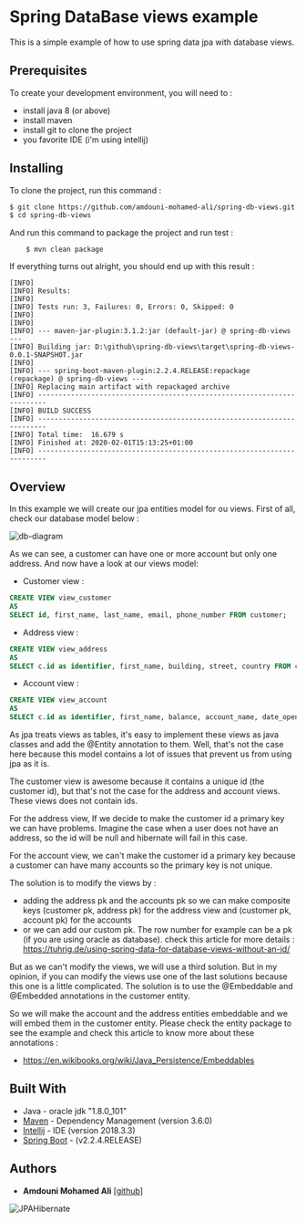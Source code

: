 # Spring DataBase views example

This is a simple example of how to use spring data jpa with database views.

## Prerequisites

To create your development environment, you will need to :

- install java 8 (or above)
- install maven
- install git to clone the project
- you favorite IDE (i'm using intellij) 

## Installing

To clone the project, run this command :

```bash
$ git clone https://github.com/amdouni-mohamed-ali/spring-db-views.git
$ cd spring-db-views
```

And run this command to package the project and run test :

```
    $ mvn clean package
```

If everything turns out alright, you should end up with this result :

```log
[INFO]
[INFO] Results:
[INFO]
[INFO] Tests run: 3, Failures: 0, Errors: 0, Skipped: 0
[INFO]
[INFO]
[INFO] --- maven-jar-plugin:3.1.2:jar (default-jar) @ spring-db-views ---
[INFO] Building jar: D:\github\spring-db-views\target\spring-db-views-0.0.1-SNAPSHOT.jar
[INFO]
[INFO] --- spring-boot-maven-plugin:2.2.4.RELEASE:repackage (repackage) @ spring-db-views ---
[INFO] Replacing main artifact with repackaged archive
[INFO] ------------------------------------------------------------------------
[INFO] BUILD SUCCESS
[INFO] ------------------------------------------------------------------------
[INFO] Total time:  16.679 s
[INFO] Finished at: 2020-02-01T15:13:25+01:00
[INFO] ------------------------------------------------------------------------
```

## Overview

In this example we will create our jpa entities model for ou views. First of all, check our database model below :

![db-diagram](https://user-images.githubusercontent.com/16627692/73593645-9dee9380-4506-11ea-9f6d-f2050edc0e13.jpg)

As we can see, a customer can have one or more account but only one address. And now have a look at our views model:

* Customer view :
```sql
CREATE VIEW view_customer
AS
SELECT id, first_name, last_name, email, phone_number FROM customer;
```

* Address view :
```sql
CREATE VIEW view_address
AS
SELECT c.id as identifier, first_name, building, street, country FROM customer c INNER JOIN address a WHERE c.id = a.customer_id;
```

* Account view :
```sql
CREATE VIEW view_account
AS
SELECT c.id as identifier, first_name, balance, account_name, date_opened FROM customer c INNER JOIN account a WHERE c.id = a.customer_id;
```

As jpa treats views as tables, it's easy to implement these views as java classes and add the @Entity annotation to them. Well, that's not the case here because
this model contains a lot of issues that prevent us from using jpa as it is.

The customer view is awesome because it contains a unique id (the customer id), but that's not the case for the address and account views. These views does not contain
ids. 

For the address view, If we decide to make the customer id a primary key we can have problems. Imagine the case when a user does not have an address, so the
id will be null and hibernate will fail in this case.

For the account view, we can't make the customer id a primary key because a customer can have many accounts so the primary key is not unique.

The solution is to modify the views by :
- adding the address pk and the accounts pk so we can make composite keys (customer pk, address pk) for the address view and (customer pk, account pk) for the accounts
- or we can add our custom pk. The row number for example can be a pk (if you are using oracle as database). check this article for more details :
https://tuhrig.de/using-spring-data-for-database-views-without-an-id/

But as we can't modify the views, we will use a third solution. But in my opinion, if you can modify the views use one of the last solutions because this one is a little
complicated. The solution is to use the @Embeddable and @Embedded annotations in the customer entity.

So we will make the account and the address entities embeddable and we will embed them in the customer entity. Please check the entity package to see the example
and check this article to know more about these annotations :

- https://en.wikibooks.org/wiki/Java_Persistence/Embeddables

## Built With

* Java - oracle jdk "1.8.0_101"
* [Maven](https://maven.apache.org/) - Dependency Management (version 3.6.0)
* [Intellij](https://www.jetbrains.com/) - IDE (version 2018.3.3)
* [Spring Boot](https://spring.io/projects/spring-boot) - (v2.2.4.RELEASE)


## Authors

* **Amdouni Mohamed Ali** [[github](https://github.com/amdouni-mohamed-ali)]

![JPAHibernate](https://user-images.githubusercontent.com/16627692/73594283-36881200-450d-11ea-8cdb-ab042e681784.jpg)


